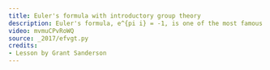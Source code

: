 ```yaml
---
title: Euler's formula with introductory group theory
description: Euler's formula, e^{pi i} = -1, is one of the most famous expressions in math, but why on earth is this true?  A few perspectives from the field of group theory can make this formula a bit more intuitive.
video: mvmuCPvRoWQ
source: _2017/efvgt.py
credits:
- Lesson by Grant Sanderson
---
```

